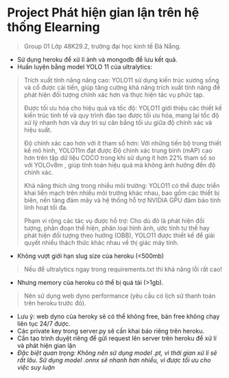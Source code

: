 # Project Phát hiện gian lận trên hệ thống Elearning
> Group 01
> Lớp 48K29.2, trường đại học kinh tế Đà Nẵng.
- Sử dụng heroku để xử lí ảnh và mongodb để lưu kết quả.
- Huấn luyện bằng model YOLO 11 của ultralytics:
> Trích xuất tính năng nâng cao: YOLO11 sử dụng kiến trúc xương sống và cổ được cải tiến, giúp tăng cường khả năng trích xuất tính năng để phát hiện đối tượng chính xác hơn và thực hiện tác vụ phức tạp.
> 
> Được tối ưu hóa cho hiệu quả và tốc độ: YOLO11 giới thiệu các thiết kế kiến trúc tinh tế và quy trình đào tạo được tối ưu hóa, mang lại tốc độ xử lý nhanh hơn và duy trì sự cân bằng tối ưu giữa độ chính xác và hiệu suất.
> 
> Độ chính xác cao hơn với ít tham số hơn: Với những tiến bộ trong thiết kế mô hình, YOLO11m đạt được Độ chính xác trung bình (mAP) cao hơn trên tập dữ liệu COCO trong khi sử dụng ít hơn 22% tham số so với YOLOv8m , giúp tính toán hiệu quả mà không ảnh hưởng đến độ chính xác.
> 
> Khả năng thích ứng trong nhiều môi trường: YOLO11 có thể được triển khai liền mạch trên nhiều môi trường khác nhau, bao gồm các thiết bị biên, nền tảng đám mây và hệ thống hỗ trợ NVIDIA GPU đảm bảo tính linh hoạt tối đa.
> 
> Phạm vi rộng các tác vụ được hỗ trợ: Cho dù đó là phát hiện đối tượng, phân đoạn thể hiện, phân loại hình ảnh, ước tính tư thế hay phát hiện đối tượng theo hướng (OBB), YOLO11 được thiết kế để giải quyết nhiều thách thức khác nhau về thị giác máy tính.
- Không vượt giới hạn slug size của heroku (<500mb)
> Nếu để ultralytics ngay trong requirements.txt thì khả năng lỗi rất cao!
- Nhưng memory của heroku có thể bị quá tải (>1gb).
> Nên sử dụng web dyno performance (yêu cầu có lịch sử thanh toán trên heroku trước đó).
- Lưu ý: web dyno của heroky sẽ có thể không free, bản free không chạy liên tục 24/7 được.
- Các private key trong server.py sẽ cần khai báo riêng trên heroku.
- Cần tạo trình duyệt riêng để gửi request lên server trên heroku để xử lí và phát hiện gian lận
- *Đặc biệt quan trọng: Không nên sử dụng model .pt, vì thời gian xử lí sẽ rất lâu. Sử dụng model .onnx sẽ nhanh hơn nhiều, vì được tối ưu cho việc suy luận*
